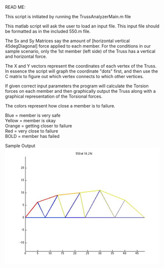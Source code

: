 READ ME:

This script is initiated by running the TrussAnalyzerMain.m file

This matlab script will ask the user to load an input file. 
This input file should be formatted as in the included 550.m file.

The Sx and Sy Matrices say the amount of [horizontal vertical 45degDiagonal] force applied to each member. For the conditions in our sample scenario, only the 1st member (left side) of the Truss has a vertical and horizontal force.

The X and Y vectors represent the coordinates of each vertex of the Truss. In essence
the script will graph the coordinate "dots" first, and then use the C matrix to figure out
which vertex connects to which other vertices. 

If given correct input parameters the program will calculate the Torsion forces on each member and then graphically output the Truss along with a graphical representation of the Torsional forces.

The colors represent how close a member is to failure.
   
Blue = member is very safe   
Yellow = member is okay   
Orange = getting closer to failure   
Red = very close to failure   
BOLD = member has failed   


Sample Output
![Sample Output](https://github.com/NiklasKunkel/Graphic-Truss-Analyzer/blob/master/gfx_output.jpg)
